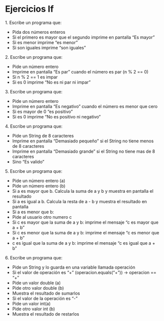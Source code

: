 # Ejercicios If

1\. Escribe un programa que:&#x20;

* Pida dos números enteros &#x20;
* Si el primero es mayor que el segundo imprime en pantalla “Es mayor”&#x20;
* Si es menor imprime “es menor”&#x20;
* Si son iguales imprime “son iguales”&#x20;

&#x20;2\. Escribe un programa que:&#x20;

* Pide un número entero&#x20;
* Imprime en pantalla “Es par” cuando el número es par (n % 2 == 0)&#x20;
* Si n % 2 == 1 es impar&#x20;
* Si es 0 imprime “No es ni par ni impar”&#x20;

3\. Escribe un programa que:&#x20;

* Pide un número entero&#x20;
* Imprime en pantalla “Es negativo” cuando el número es menor que cero&#x20;
* Si es mayor de 0 “es positivo”&#x20;
* Si es 0 imprime “No es positivo ni negativo”&#x20;

4\. Escribe un programa que:&#x20;

* Pide un String de 8 caracteres&#x20;
* Imprime en pantalla “Demasiado pequeño” si el String no tiene menos de 8 caracteres&#x20;
* Imprime en pantalla “Demasiado grande” si el String no tiene mas de 8 caracteres&#x20;
* Sino “Es valido”&#x20;

5\. Escribe un programa que:&#x20;

* Pide un número entero (a)&#x20;
* Pide un número entero (b)&#x20;
* Si a es mayor que b. Calcula la suma de a y b y muestra en pantalla el resultado&#x20;
* Si a es igual a b. Calcula la resta de a  - b y muestra el resultado en pantalla&#x20;
* Si a es menor que b:&#x20;
* Pide al usuario otro numero c&#x20;
* Si c es mayor que la suma de a y b: imprime el mensaje “c es mayor que a + b”&#x20;
* Si c es menor que la suma de a y b: imprime el mensaje “c es menor que a + b”&#x20;
* c es igual que la suma de a y b: imprime el mensaje “c es igual que a + b”&#x20;

6\. Escribe un programa que:&#x20;

* Pide un String y lo guarda en una variable llamada operación&#x20;
* Si el valor de operación es “+” (operacion.equals(“+”)) -> operacion == “+”&#x20;
* Pide un valor double (a)&#x20;
* Pide otro valor double (b)&#x20;
* Muestra el resultado de sumarlos&#x20;
* Si el valor de la operación es “-”&#x20;
* Pide un valor int(a)&#x20;
* Pide otro valor int (b)&#x20;
* Muestra el resultado de restarlos&#x20;
